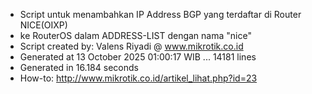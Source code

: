 - Script untuk menambahkan IP Address BGP yang terdaftar di Router NICE(OIXP)
- ke RouterOS dalam ADDRESS-LIST dengan nama "nice"
- Script created by: Valens Riyadi @ www.mikrotik.co.id
- Generated at 13 October 2025 01:00:17 WIB ... 14181 lines
- Generated in 16.184 seconds
- How-to: http://www.mikrotik.co.id/artikel_lihat.php?id=23
